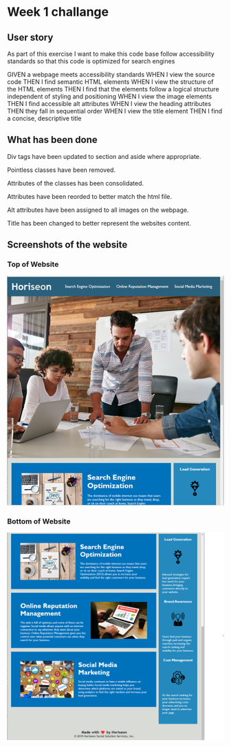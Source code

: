 # Week 1 challange
<h2>User story</h2>

As part of this exercise I want to make this code base follow accessibility standards so that this code is optimized for search engines

GIVEN a webpage meets accessibility standards
WHEN I view the source code
THEN I find semantic HTML elements
WHEN I view the structure of the HTML elements
THEN I find that the elements follow a logical structure independent of styling and positioning
WHEN I view the image elements
THEN I find accessible alt attributes
WHEN I view the heading attributes
THEN they fall in sequential order
WHEN I view the title element
THEN I find a concise, descriptive title

<h2>What has been done</h2>

Div tags have been updated to section and aside where appropriate.

Pointless classes have been removed.

Attributes of the classes has been consolidated.

Attributes have been reorded to better match the html file.

Alt attributes have been assigned to all images on the webpage.

Title has been changed to better represent the websites content.
<h2>Screenshots of the website</h2>

<h3>Top of Website</h3>
<img src="Develop\assets\images\website-top.png">
<h3>Bottom of Website</h3>
<img src="Develop\assets\images\website-bottom.png">

<link href="https://github.com/JosephBalshaw/Joe-s_Week_1_Challange.git"/>